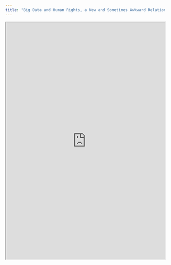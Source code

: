 ```yaml
---
title: "Big Data and Human Rights, a New and Sometimes Awkward Relationship"
---
```




<iframe height="750" width="100%" src="https://ewelton.github.io/ktest/wiki.html#Big%20Data%20and%20Human%20Rights,%20a%20New%20and%20Sometimes%20Awkward%20Relationship"></iframe>
